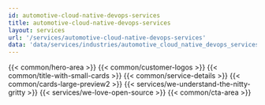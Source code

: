 ```yaml
---
id: automotive-cloud-native-devops-services
title: automotive-cloud-native-devops-services
layout: services
url: '/services/automotive-cloud-native-devops-services'
data: 'data/services/industries/automotive_cloud_native_devops_services.json'
---
```

{{< common/hero-area >}}
{{< common/customer-logos >}}
{{< common/title-with-small-cards >}}
{{< common/service-details >}}
{{< common/cards-large-preview2 >}}
{{< services/we-understand-the-nitty-gritty >}}
{{< services/we-love-open-source >}}
{{< common/cta-area >}}
